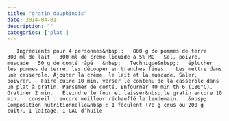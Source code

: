 ```yaml
---
title: "gratin dauphinois"
date: 2014-04-01
description: ""
categories: ['plat']
---
```


          
       Ingrédients pour 4 personnes&nbsp;:   800 g de pommes de terre   300 ml de lait   300 ml de crème liquide à 5% MG   Sel, poivre, muscade   50 g de comté râpé   &nbsp;   Technique&nbsp;:   éplucher les pommes de terre, les découper en tranches fines.   Les mettre dans une casserole. Ajouter la crème, le lait et la muscade. Saler, poivrer.   Faire cuire 10 min. verser le contenu de la casserole dans un plat à gratin. Parsemer de comté. Enfourner 40 min th 6 (180°C). Gratiner 2 min.   Eteindre le four et laisser&nbsp;le gratin encore 10 min.   conseil : encore meilleur réchauffé le lendemain.   &nbsp;   Composition nutritionnelle&nbsp;: 1 féculent (70 g crus ou 200 g cuit), 1 laitage, 1 CAC d’huile 

                          
